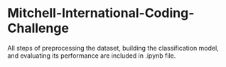 # Mitchell-International-Coding-Challenge

All steps of preprocessing the dataset, building the classification model, and evaluating its performance are included in .ipynb file.
